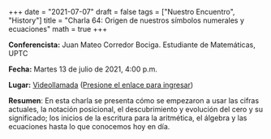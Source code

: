 +++
date      = "2021-07-07"
draft     = false
tags      = ["Nuestro Encuentro", "History"]
title     = "Charla 64: Origen de nuestros símbolos numerales y ecuaciones"
math      = true
+++

**Conferencista:**  Juan Mateo Corredor Bociga. Estudiante de Matemáticas, UPTC

**Fecha:** Martes 13 de julio de 2021, 4:00 p.m.

**Lugar:** [Videollamada](https://meet.google.com/izy-pzig-pbf)  ([Presione el enlace para ingresar](https://meet.google.com/izy-pzig-pbf))

**Resumen**: En esta charla se presenta cómo se empezaron a usar las cifras actuales, la notación posicional, el descubrimiento y evolución del cero y su significado; los inicios de la escritura para la aritmética, el álgebra y las ecuaciones hasta lo que conocemos hoy en día.
